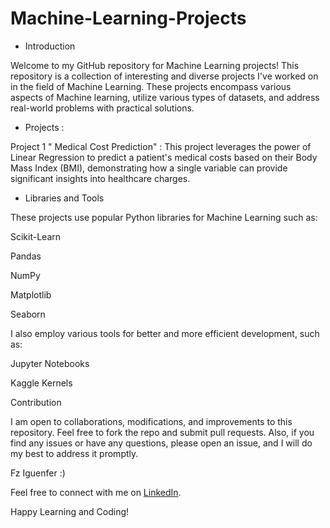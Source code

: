 # Machine-Learning-Projects
+ Introduction

Welcome to my GitHub repository for Machine Learning projects! This repository is a collection of interesting and diverse projects I've worked on in the field of Machine Learning. These projects encompass various aspects of Machine learning, utilize various types of datasets, and address real-world problems with practical solutions.

+ Projects :

Project 1 " Medical Cost Prediction" : This project leverages the power of Linear Regression to predict a patient's medical costs based on their Body Mass Index (BMI), demonstrating how a single variable can provide significant insights into healthcare charges.

+ Libraries and Tools
  
These projects use popular Python libraries for Machine Learning such as:

Scikit-Learn

Pandas

NumPy

Matplotlib

Seaborn

I also employ various tools for better and more efficient development, such as:

Jupyter Notebooks

Kaggle Kernels

Contribution

I am open to collaborations, modifications, and improvements to this repository. Feel free to fork the repo and submit pull requests. Also, if you find any issues or have any questions, please open an issue, and I will do my best to address it promptly.



Fz Iguenfer :)

Feel free to connect with me on [LinkedIn](https://www.linkedin.com/in/fziguenfer/).

Happy Learning and Coding!
